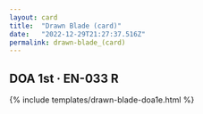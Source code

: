 ```yaml
---
layout: card
title:  "Drawn Blade (card)"
date:   "2022-12-29T21:27:37.516Z"
permalink: drawn-blade_(card)
---
```


## DOA 1st &middot; EN-033 R

{% include templates/drawn-blade-doa1e.html %}
